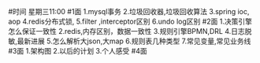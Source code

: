 #时间
星期三11:00
#1面
1.mysql事务
2.垃圾回收器,垃圾回收算法
3.spring ioc, aop
4.redis分布式锁,
5.filter ,interceptor区别
6.undo log区别
#2面
1.决策引擎怎么保证一致性
2.redis,内存区别，数据一致性
3.规则引擎BPMN,DRL
4.日志脱敏,最新进展
5.怎么解析大json,大map
6.规则表几种类型
7.常见变量,常见业务线
#3面
1.架构图
2.以后的计划
3.个人感受
#4面

